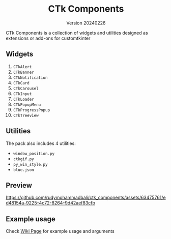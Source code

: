 <h1 align="center">CTk Components</h1>
<p align="center">Version 20240226</p>
CTk Components is a collection of widgets and utilities designed as extensions or add-ons for customtkinter


## Widgets

1. `CTkAlert`
2. `CTkBanner`
3. `CTkNotification`
4. `CTkCard`
5. `CTkCarousel`
6. `CTkInput`
7. `CTkLoader`
8. `CTkPopupMenu`
9. `CTkProgressPopup`
10. `CTkTreeview`
## Utilities

The pack also includes 4 utilities:

- `window_position.py`
- `ctkgif.py`
- `py_win_style.py`
- `blue.json`

## Preview

https://github.com/rudymohammadbali/ctk_components/assets/63475761/ed48154a-9225-4c72-8264-9d42aef83cfb

## Example usage
Check [Wiki Page](https://github.com/rudymohammadbali/ctk_components/wiki) for example usage and arguments
